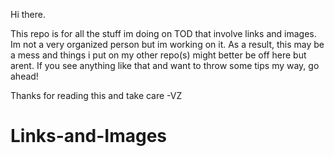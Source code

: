 Hi there.

 This repo is for all the stuff im doing on TOD that involve links and images.
Im not a very organized person but im working on it. As a result, this may be a mess and things i put on my other repo(s) might better be off here but arent. If you see anything like that and want to throw some tips my way, go ahead!

Thanks for reading this and take care 
-VZ
# Links-and-Images